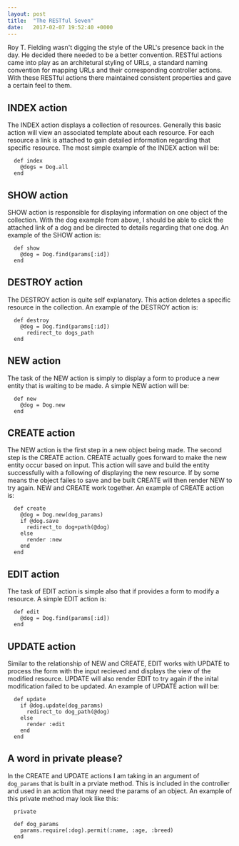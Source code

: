 ```yaml
---
layout: post
title:  "The RESTful Seven"
date:   2017-02-07 19:52:40 +0000
---
```



Roy T. Fielding wasn't digging the style of the URL's presence back in the day.  He decided there needed to be a better convention.  RESTful actions came into play as an architetural styling of URLs, a standard naming convention for mapping URLs and their corresponding controller actions. With these RESTful actions there maintained consistent properties and gave a certain feel to them.

## INDEX action
The INDEX action displays a collection of resources.  Generally this basic action will view an associated template about each resource.  For each resource a link is attached to gain detailed information regarding that specific resource.  The most simple example of the INDEX action will be:

```
  def index
    @dogs = Dog.all
  end
```
## SHOW action
SHOW action is responsible for displaying information on one object of the collection.  With the dog example from above, I should be able to click the attached link of a dog and be directed to details regarding that one dog.  An example of the SHOW action is:

```
  def show
    @dog = Dog.find(params[:id])
  end
```
## DESTROY action
The DESTROY action is quite self explanatory.  This action deletes a specific resource in the collection.  An example of the DESTROY action is:

```
  def destroy
    @dog = Dog.find(params[:id])
	  redirect_to dogs_path
  end
```
## NEW action
The task of the NEW action is simply to display a form to produce a new entity that is waiting to be made.  A simple NEW action will be:

```
  def new
    @dog = Dog.new
  end
```
## CREATE action
The NEW action is the first step in a new object being made.  The second step is the CREATE action.  CREATE actually goes forward to make the new entity occur based on input.  This action will save and build the entity successfully with a following of displaying the new resource.  If by some means the object failes to save and be built CREATE will then render NEW to try again.  NEW and CREATE work together.  An example of CREATE action is:

```
  def create
    @dog = Dog.new(dog_params)
    if @dog.save
      redirect_to dog+path(@dog)
    else
      render :new
    end
  end
```
## EDIT action
The task of EDIT action is simple also that if provides a form to modify a resource.  A simple EDIT action is:

```
  def edit
	@dog = Dog.find(params[:id])
  end
```
## UPDATE action
Similar to the relationship of NEW and CREATE, EDIT works with UPDATE to process the form with the input recieved and displays the view of the modified resource.  UPDATE will also render EDIT to try again if the inital modification failed to be updated.  An example of UPDATE action will be:

```
  def update
    if @dog.update(dog_params)
      redirect_to dog_path(@dog)
    else
      render :edit
    end
  end
```

## A word in private please?
In the CREATE and UPDATE actions I am taking in an argument of `dog_params` that is built in a prviate method.  This is included in the controller and used in an action that may need the params of an object.  An example of this private method may look like this:

```
  private
	
  def dog_params
    params.require(:dog).permit(:name, :age, :breed)
  end
```
